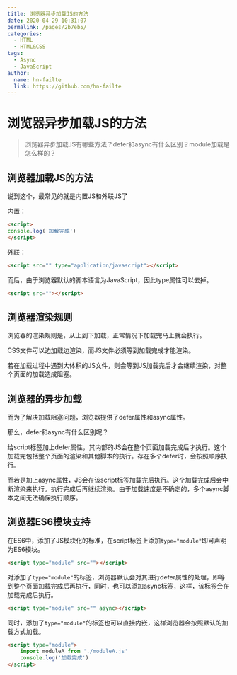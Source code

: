 ```yaml
---
title: 浏览器异步加载JS的方法
date: 2020-04-29 10:31:07
permalink: /pages/2b7eb5/
categories:
  - HTML
  - HTML&CSS
tags:
  - Async
  - JavaScript
author:
  name: hn-failte
  link: https://github.com/hn-failte
---
```

# 浏览器异步加载JS的方法

> 浏览器异步加载JS有哪些方法？defer和async有什么区别？module加载是怎么样的？

## 浏览器加载JS的方法

说到这个，最常见的就是内置JS和外联JS了

内置：

```html
<script>
console.log('加载完成')
</script>
```

外联：

```html
<script src="" type="application/javascript"></script>
```

而后，由于浏览器默认的脚本语言为JavaScript，因此type属性可以去掉。

```html
<script src=""></script>
```

## 浏览器渲染规则

浏览器的渲染规则是，从上到下加载，正常情况下加载完马上就会执行。

CSS文件可以边加载边渲染，而JS文件必须等到加载完成才能渲染。

若在加载过程中遇到大体积的JS文件，则会等到JS加载完后才会继续渲染，对整个页面的加载造成阻塞。

## 浏览器的异步加载

而为了解决加载阻塞问题，浏览器提供了defer属性和async属性。

那么，defer和async有什么区别呢？

给script标签加上defer属性，其内部的JS会在整个页面加载完成后才执行。这个加载完包括整个页面的渲染和其他脚本的执行。存在多个defer时，会按照顺序执行。

而若是加上async属性，JS会在该script标签加载完后执行。这个加载完成后会中断渲染来执行。执行完成后再继续渲染。由于加载速度是不确定的，多个async脚本之间无法确保执行顺序。

## 浏览器ES6模块支持

在ES6中，添加了JS模块化的标准，在script标签上添加`type="module"`即可声明为ES6模块。

```html
<script type="module" src=""></script>
```

对添加了`type="module"`的标签，浏览器默认会对其进行defer属性的处理，即等到整个页面加载完成后再执行，同时，也可以添加async标签，这样，该标签会在加载完成后执行。

```html
<script type="module" src="" async></script>
```

同时，添加了`type="module"`的标签也可以直接内嵌，这样浏览器会按照默认的加载方式加载。

```html
<script type="module">
    import moduleA from './moduleA.js'
	console.log('加载完成')
</script>
```

